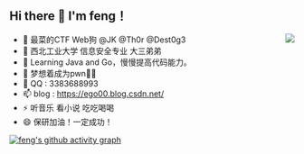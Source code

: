 ## Hi there 👋 I'm feng！
<a href="https://github.com/anuraghazra/github-readme-stats">
  <img align="right" src="https://github-readme-stats.vercel.app/api?username=bfengj&hide=&show_icons=true&theme=radical" />
</a>


- 🔭 最菜的CTF Web狗 @JK @Th0r @Dest0g3
- 🌱 西北工业大学 信息安全专业 大三弟弟
- 👯 Learning Java and Go，慢慢提高代码能力。
- 🤔 梦想着成为pwn👴👴
- 💬 QQ : 3383688993
- 📫 blog : https://ego00.blog.csdn.net/
- ⚡ 听音乐 看小说 吃吃喝喝
- 😄 保研加油！一定成功！









[![feng's github activity graph](https://activity-graph.herokuapp.com/graph?username=bfengj&theme=dracula)](https://github.com/ashutosh00710/github-readme-activity-graph)

